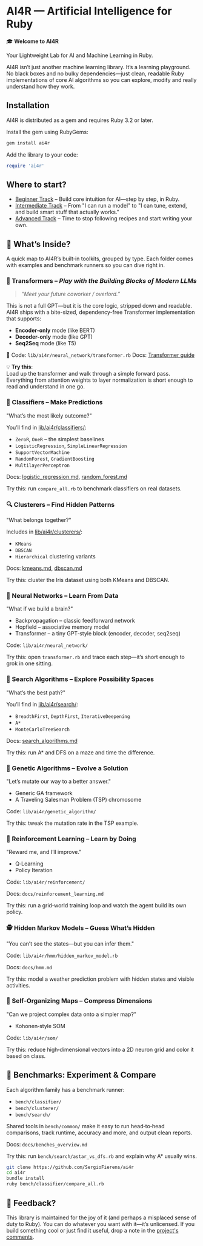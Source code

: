 # AI4R — Artificial Intelligence for Ruby

🎓 **Welcome to AI4R**

Your Lightweight Lab for AI and Machine Learning in Ruby.

AI4R isn’t just another machine learning library. It’s a learning playground. No black boxes and no bulky dependencies—just clean, readable Ruby implementations of core AI algorithms so you can explore, modify and really understand how they work.

## Installation

AI4R is distributed as a gem and requires Ruby 3.2 or later.

Install the gem using RubyGems:

```bash
gem install ai4r
```

Add the library to your code:

```ruby
require 'ai4r'
```

## Where to start?
- [Beginner Track](docs/learning_path_1_beginner.md) – Build core intuition for AI—step by step, in Ruby.
- [Intermediate Track](docs/learning_path_2_intermediate.md) – From "I can run a model" to "I can tune, extend, and build smart stuff that actually works."
- [Advanced Track](docs/learning_path_3_advanced.md) – Time to stop following recipes and start writing your own.


## 🧭 What’s Inside?

A quick map to AI4R’s built‑in toolkits, grouped by type. Each folder comes with examples and benchmark runners so you can dive right in.

### 🤖 Transformers – *Play with the Building Blocks of Modern LLMs*

> *“Meet your future coworker / overlord.”*

This is not a full GPT—but it is the core logic, stripped down and readable.  
AI4R ships with a bite-sized, dependency-free Transformer implementation that supports:

- **Encoder-only** mode (like BERT)
- **Decoder-only** mode (like GPT)
- **Seq2Seq** mode (like T5)

📂 Code: `lib/ai4r/neural_network/transformer.rb`
Docs: [Transformer guide](docs/transformer.md)

💡 **Try this**:  
Load up the transformer and walk through a simple forward pass.  
Everything from attention weights to layer normalization is short enough to read and understand in one go.

### 🧠 Classifiers – Make Predictions
"What’s the most likely outcome?"

You’ll find in [lib/ai4r/classifiers/](lib/ai4r/classifiers/):

- `ZeroR`, `OneR` – the simplest baselines
- `LogisticRegression`, `SimpleLinearRegression`
- `SupportVectorMachine`
- `RandomForest`, `GradientBoosting`
- `MultilayerPerceptron`

Docs: [logistic_regression.md](docs/logistic_regression.md), [random_forest.md](docs/random_forest.md)

Try this: run `compare_all.rb` to benchmark classifiers on real datasets.

### 🔍 Clusterers – Find Hidden Patterns
"What belongs together?"

Includes in [lib/ai4r/clusterers/](lib/ai4r/clusterers/):

- `KMeans`
- `DBSCAN`
- `Hierarchical` clustering variants

Docs: [kmeans.md](docs/kmeans.md), [dbscan.md](docs/dbscan.md)

Try this: cluster the Iris dataset using both KMeans and DBSCAN.

### 🧬 Neural Networks – Learn From Data
"What if we build a brain?"

- Backpropagation – classic feedforward network
- Hopfield – associative memory model
- Transformer – a tiny GPT‑style block (encoder, decoder, seq2seq)

Code: `lib/ai4r/neural_network/`

Try this: open `transformer.rb` and trace each step—it’s short enough to grok in one sitting.

### 🔎 Search Algorithms – Explore Possibility Spaces
"What’s the best path?"

You’ll find in [lib/ai4r/search/](lib/ai4r/search/):

- `BreadthFirst`, `DepthFirst`, `IterativeDeepening`
- `A*`
- `MonteCarloTreeSearch`

Docs: [search_algorithms.md](docs/search_algorithms.md)

Try this: run A* and DFS on a maze and time the difference.

### 🧪 Genetic Algorithms – Evolve a Solution
"Let’s mutate our way to a better answer."

- Generic GA framework
- A Traveling Salesman Problem (TSP) chromosome

Code: `lib/ai4r/genetic_algorithm/`

Try this: tweak the mutation rate in the TSP example.

### 🧭 Reinforcement Learning – Learn by Doing
"Reward me, and I’ll improve."

- Q‑Learning
- Policy Iteration

Code: `lib/ai4r/reinforcement/`

Docs: `docs/reinforcement_learning.md`

Try this: run a grid‑world training loop and watch the agent build its own policy.

### 🕵️ Hidden Markov Models – Guess What’s Hidden
"You can’t see the states—but you can infer them."

Code: `lib/ai4r/hmm/hidden_markov_model.rb`

Docs: `docs/hmm.md`

Try this: model a weather prediction problem with hidden states and visible activities.

### 🧠 Self‑Organizing Maps – Compress Dimensions
"Can we project complex data onto a simpler map?"

- Kohonen‑style SOM

Code: `lib/ai4r/som/`

Try this: reduce high‑dimensional vectors into a 2D neuron grid and color it based on class.

## 🧪 Benchmarks: Experiment & Compare

Each algorithm family has a benchmark runner:

- `bench/classifier/`
- `bench/clusterer/`
- `bench/search/`

Shared tools in `bench/common/` make it easy to run head‑to‑head comparisons, track runtime, accuracy and more, and output clean reports.

Docs: `docs/benches_overview.md`

Try this: run `bench/search/astar_vs_dfs.rb` and explain why A* usually wins.


```bash
git clone https://github.com/SergioFierens/ai4r
cd ai4r
bundle install
ruby bench/classifier/compare_all.rb
```



## 💬 Feedback?

This library is maintained for the joy of it (and perhaps a misplaced sense of duty to Ruby). You can do whatever you want with it—it’s unlicensed. If you build something cool or just find it useful, drop a note in the [project's comments](https://github.com/SergioFierens/ai4r/discussions).

